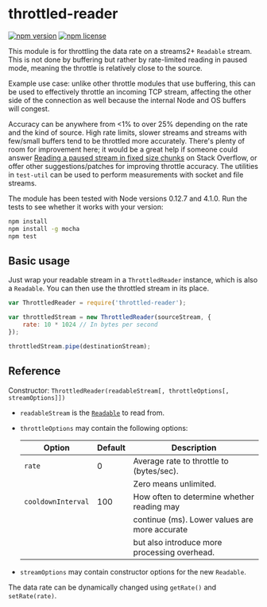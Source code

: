 # throttled-reader

[![npm version](https://img.shields.io/npm/v/throttled-reader.svg)](https://www.npmjs.com/package/throttled-reader)
[![npm license](https://img.shields.io/npm/l/throttled-reader.svg)](https://www.npmjs.com/package/throttled-reader)

This module is for throttling the data rate on a streams2+ `Readable` stream.
This is not done by buffering but rather by rate-limited reading in paused mode,
meaning the throttle is relatively close to the source.

Example use case: unlike other throttle modules that use buffering, this can be
used to effectively throttle an incoming TCP stream, affecting the other side
of the connection as well because the internal Node and OS buffers will congest.

Accuracy can be anywhere from <1% to over 25% depending on the rate and the
kind of source. High rate limits, slower streams and streams with few/small
buffers tend to be throttled more accurately. There's plenty of room for
improvement here; it would be a great help if someone could answer
[Reading a paused stream in fixed size chunks][1] on Stack Overflow, or offer
other suggestions/patches for improving throttle accuracy. The utilities
in `test-util` can be used to perform measurements with socket and file streams.

The module has been tested with Node versions 0.12.7 and 4.1.0. Run the tests
to see whether it works with your version:
```bash
npm install
npm install -g mocha
npm test
```

## Basic usage

Just wrap your readable stream in a `ThrottledReader` instance, which is also
a `Readable`. You can then use the throttled stream in its place.

```javascript
var ThrottledReader = require('throttled-reader');

var throttledStream = new ThrottledReader(sourceStream, {
    rate: 10 * 1024 // In bytes per second
});

throttledStream.pipe(destinationStream);
```

## Reference

Constructor:
`ThrottledReader(readableStream[, throttleOptions[, streamOptions]])`

* `readableStream` is the [`Readable`][2] to read from.
* `throttleOptions` may contain the following options:
    
    Option             | Default | Description
    ------------------ | ------- | -----------
    `rate`             | 0       | Average rate to throttle to (bytes/sec).
    &nbsp;             | &nbsp;  | Zero means unlimited.
    `cooldownInterval` | 100     | How often to determine whether reading may
    &nbsp;             | &nbsp;  | continue (ms). Lower values are more accurate
    &nbsp;             | &nbsp;  | but also introduce more processing overhead.
    
* `streamOptions` may contain constructor options for the new `Readable`.

The data rate can be dynamically changed using `getRate()` and `setRate(rate)`.

[1]: http://stackoverflow.com/q/32771957/1239690
[2]: https://nodejs.org/api/stream.html#stream_class_stream_readable
